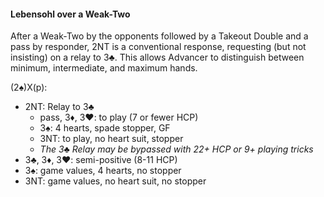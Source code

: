 #### Lebensohl over a Weak-Two
After a Weak-Two by the opponents followed by a Takeout Double and
a pass by responder, 2NT is a conventional response, requesting (but not insisting) on a relay to 3♣. This allows Advancer to distinguish between minimum, intermediate, and maximum hands.

(2♠)X(p):
* 2NT: Relay to 3♣
   * pass, 3♦, 3♥: to play (7 or fewer HCP)
   * 3♠: 4 hearts, spade stopper, GF
   * 3NT: to play, no heart suit, stopper
   * _The 3♣ Relay may be bypassed with 22+ HCP or 9+ playing tricks_
* 3♣, 3♦, 3♥: semi-positive (8-11 HCP)
* 3♠: game values, 4 hearts, no stopper
* 3NT: game values, no heart suit, no stopper
